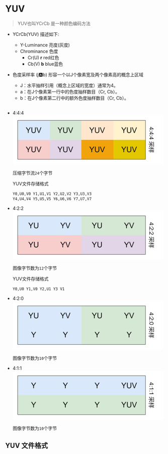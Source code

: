 # YUV

> YUV也叫YCrCb 是一种颜色编码方法

- YCrCb(YUV) 描述如下: 
  - Y-Luminance 亮度(灰度)
  - Chrominance 色度
    - Cr(U) **r** red红色
    - Cb(V) **b** blue蓝色

- 色度采样率 (j:a:b) 形容一个以J个像素宽及两个像素高的概念上区域
    - J：水平抽样引用（概念上区域的宽度）通常为4。
    - a：在J个像素第一行中的色度抽样数目（Cr, Cb）。
    - b：在J个像素第二行中的额外色度抽样数目（Cr, Cb）。

## 

- 4:4:4
    ![yuv444](./docs/yuv444.jpg)

    压缩字节流`24`个字节

    YUV文件存储格式
    ```
    Y0,U0,V0 Y1,U1,V1 Y2,U2,V2 Y3,U3,V3 
    Y4,U4,V4 Y5,U5,V5 Y6,U6,V6 Y7,U7,V7
    ```

- 4:2:2
    ![yuv422](./docs/yuv422.jpg)

    图像字节数为`12`个字节

    YUV文件存储格式
    ```
    Y0,U0 Y1,V0 Y2,U1 Y3 V1
    ```

- 4:2:0
    ![yuv422](./docs/yuv420.jpg)

    图像字节数为`10`个字节

- 4:1:1
    ![yuv422](./docs/yuv411.jpg)

    图像字节数为`10`个字节

## YUV 文件格式